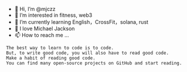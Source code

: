 - 👋 Hi, I’m @mjczz
- 👀 I’m interested in fitness, web3
- 🌱 I’m currently learning English，CrossFit，solana, rust
- 💞️ I love Michael Jackson 
- 📫 How to reach me ...

```
The best way to learn to code is to code. 
But, to write good code, you will also have to read good code. 
Make a habit of reading good code. 
You can find many open-source projects on GitHub and start reading.
```
<!---
mjczz/mjczz is a ✨ special ✨ repository because its `README.md` (this file) appears on your GitHub profile.
You can click the Preview link to take a look at your changes.
--->
